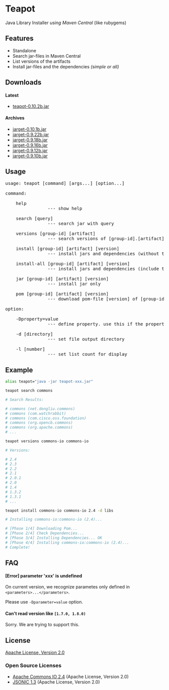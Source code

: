 # Teapot

Java Library Installer *using Maven Central* (like rubygems)

## Features

- Standalone
- Search jar-files in Maven Central
- List versions of the artifacts
- Install jar-files and the dependencies *(simple or all)*

## Downloads

#### Latest

- [teapot-0.10.2b.jar](http://atmarksharp.github.io/jarget/teapot-0.10.2b.jar)

#### Archives

- [jarget-0.10.1b.jar](http://atmarksharp.github.io/jarget/jarget-0.10.1b.jar)
- [jarget-0.9.22b.jar](http://atmarksharp.github.io/jarget/jarget-0.9.22b.jar)
- [jarget-0.9.18b.jar](http://atmarksharp.github.io/jarget/jarget-0.9.18b.jar)
- [jarget-0.9.16b.jar](http://atmarksharp.github.io/jarget/jarget-0.9.16b.jar)
- [jarget-0.9.12b.jar](http://atmarksharp.github.io/jarget/jarget-0.9.12b.jar)
- [jarget-0.9.10b.jar](http://atmarksharp.github.io/jarget/jarget-0.9.10b.jar)

## Usage

<pre>
usage: teapot [command] [args...] [option...]

command:

    help
                --- show help

    search [query]
                --- search jar with query

    versions [group-id] [artifact]
                --- search versions of [group-id].[artifact]

    install [group-id] [artifact] [version]
                --- install jars and dependencies (without test scope)

    install-all [group-id] [artifact] [version]
                --- install jars and dependencies (include test scope and optional)

    jar [group-id] [artifact] [version]
                --- install jar only

    pom [group-id] [artifact] [version]
                --- download pom-file [version] of [group-id].[artifact]

option:

    -Dproperty=value
                --- define property. use this if the property is undefined

    -d [directory]
                --- set file output directory

    -l [number]
                --- set list count for display
</pre>

## Example

```bash
alias teapot="java -jar teapot-xxx.jar"

teapot search commons

# Search Results:

# commons (net.dongliu.commons)
# commons (com.watchrabbit)
# commons (com.cisco.oss.foundation)
# commons (org.opencb.commons)
# commons (org.apache.commons)
# ...

teapot versions commons-io commons-io

# Versions:

# 2.4
# 2.3
# 2.2
# 2.1
# 2.0.1
# 2.0
# 1.4
# 1.3.2
# 1.3.1
# ...

teapot install commons-io commons-io 2.4 -d libs

# Installing commons-io:commons-io (2.4)...

# [Phase 1/4] Downloading Pom...
# [Phase 2/4] Check Dependencies...
# [Phase 3/4] Installing Dependencies... OK
# [Phase 4/4] Installing commons-io:commons-io (2.4)...
# Complete!

```

## FAQ

#### [Error] parameter 'xxx' is undefined

On current version, we recognize parametes only defined in `<parameters>...</parameters>`.

Please use `-Dparameter=value` option.

#### Can't read version like `[1.7.0, 1.8.0)`

Sorry. We are trying to support this.

## License

[Apache License, Version 2.0](http://www.apache.org/licenses/LICENSE-2.0)

### Open Source Licenses

- [Apache Commons IO 2.4](http://commons.apache.org/proper/commons-io/) (Apache License, Version 2.0)
- [JSONIC 1.3](http://jsonic.sourceforge.jp/) (Apache License, Version 2.0)